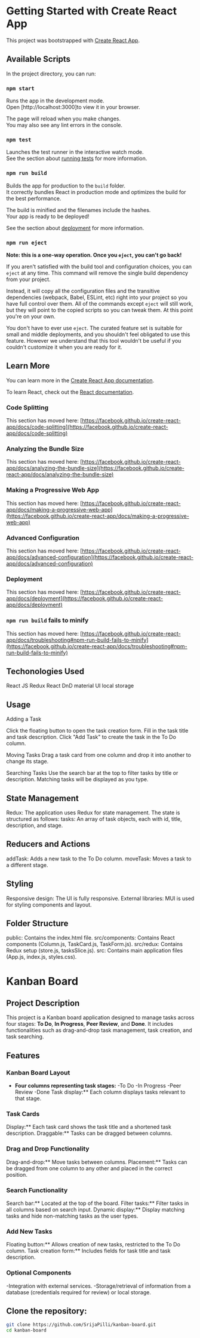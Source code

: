 # Getting Started with Create React App

This project was bootstrapped with [Create React App](https://github.com/facebook/create-react-app).

## Available Scripts

In the project directory, you can run:

### `npm start`

Runs the app in the development mode.\
Open [http://localhost:3000]to view it in your browser.

The page will reload when you make changes.\
You may also see any lint errors in the console.

### `npm test`

Launches the test runner in the interactive watch mode.\
See the section about [running tests](https://facebook.github.io/create-react-app/docs/running-tests) for more information.

### `npm run build`

Builds the app for production to the `build` folder.\
It correctly bundles React in production mode and optimizes the build for the best performance.

The build is minified and the filenames include the hashes.\
Your app is ready to be deployed!

See the section about [deployment](https://facebook.github.io/create-react-app/docs/deployment) for more information.

### `npm run eject`

**Note: this is a one-way operation. Once you `eject`, you can't go back!**

If you aren't satisfied with the build tool and configuration choices, you can `eject` at any time. This command will remove the single build dependency from your project.

Instead, it will copy all the configuration files and the transitive dependencies (webpack, Babel, ESLint, etc) right into your project so you have full control over them. All of the commands except `eject` will still work, but they will point to the copied scripts so you can tweak them. At this point you're on your own.

You don't have to ever use `eject`. The curated feature set is suitable for small and middle deployments, and you shouldn't feel obligated to use this feature. However we understand that this tool wouldn't be useful if you couldn't customize it when you are ready for it.

## Learn More

You can learn more in the [Create React App documentation](https://facebook.github.io/create-react-app/docs/getting-started).

To learn React, check out the [React documentation](https://reactjs.org/).

### Code Splitting

This section has moved here: [https://facebook.github.io/create-react-app/docs/code-splitting](https://facebook.github.io/create-react-app/docs/code-splitting)

### Analyzing the Bundle Size

This section has moved here: [https://facebook.github.io/create-react-app/docs/analyzing-the-bundle-size](https://facebook.github.io/create-react-app/docs/analyzing-the-bundle-size)

### Making a Progressive Web App

This section has moved here: [https://facebook.github.io/create-react-app/docs/making-a-progressive-web-app](https://facebook.github.io/create-react-app/docs/making-a-progressive-web-app)

### Advanced Configuration

This section has moved here: [https://facebook.github.io/create-react-app/docs/advanced-configuration](https://facebook.github.io/create-react-app/docs/advanced-configuration)

### Deployment

This section has moved here: [https://facebook.github.io/create-react-app/docs/deployment](https://facebook.github.io/create-react-app/docs/deployment)

### `npm run build` fails to minify

This section has moved here: [https://facebook.github.io/create-react-app/docs/troubleshooting#npm-run-build-fails-to-minify](https://facebook.github.io/create-react-app/docs/troubleshooting#npm-run-build-fails-to-minify)

## Techonologies Used
React JS
Redux
React DnD
material UI
local storage

## Usage
Adding a Task

Click the floating button to open the task creation form.
Fill in the task title and task description.
Click "Add Task" to create the task in the To Do column.

Moving Tasks
Drag a task card from one column and drop it into another to change its stage.

Searching Tasks
Use the search bar at the top to filter tasks by title or description. Matching tasks will be displayed as you type.
## State Management
Redux: The application uses Redux for state management. The state is structured as follows:
tasks: An array of task objects, each with id, title, description, and stage.
## Reducers and Actions
addTask: Adds a new task to the To Do column.
moveTask: Moves a task to a different stage.
## Styling
Responsive design: The UI is fully responsive.
External libraries: MUI is used for styling components and layout.
## Folder Structure
public: Contains the index.html file.
src/components: Contains React components (Column.js, TaskCard.js, TaskForm.js).
src/redux: Contains Redux setup (store.js, tasksSlice.js).
src: Contains main application files (App.js, index.js, styles.css).
 # Kanban Board

## Project Description

This project is a Kanban board application designed to manage tasks across four stages: **To Do**, **In Progress**, **Peer Review**, and **Done**. It includes functionalities such as drag-and-drop task management, task creation, and task searching.

## Features

### Kanban Board Layout
- **Four columns representing task stages:**
  -To Do
  -In Progress
  -Peer Review
  -Done
Task display:** Each column displays tasks relevant to that stage.

### Task Cards
Display:** Each task card shows the task title and a shortened task description.
Draggable:** Tasks can be dragged between columns.

### Drag and Drop Functionality
Drag-and-drop:** Move tasks between columns.
Placement:** Tasks can be dragged from one column to any other and placed in the correct position.

### Search Functionality
Search bar:** Located at the top of the board.
Filter tasks:** Filter tasks in all columns based on search input.
Dynamic display:** Display matching tasks and hide non-matching tasks as the user types.

### Add New Tasks
Floating button:** Allows creation of new tasks, restricted to the To Do column.
Task creation form:** Includes fields for task title and task description.

### Optional Components
-Integration with external services.
-Storage/retrieval of information from a database (credentials required for review) or local storage.

## Clone the repository:
   ```bash
   git clone https://github.com/SrijaPilli/kanban-board.git
   cd kanban-board

